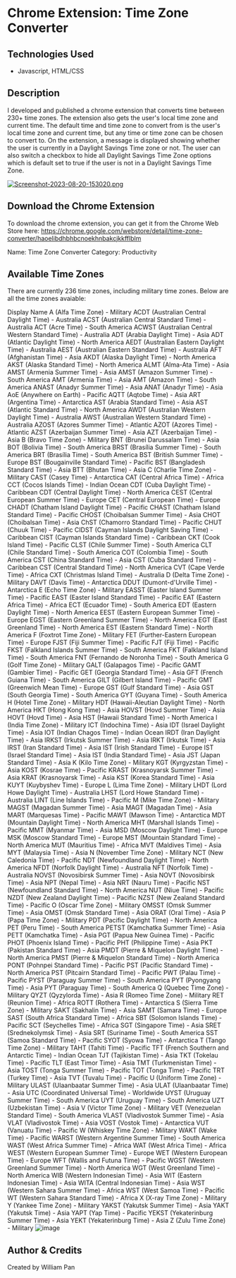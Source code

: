 # Chrome Extension: Time Zone Converter 

## Technologies Used 
* Javascript, HTML/CSS

## Description
I developed and published a chrome extension that converts time between 230+ time zones. The extension also gets the user's local time zone and current time. The default time and time zone to convert from is the user's local time zone and current time, but any time or time zone can be chosen to convert to. On the extension, a message is displayed showing whether the user is currently in a Daylight Savings Time zone or not. The user can also switch a checkbox to hide all Daylight Savings Time Zone options which is default set to true if the user is not in a Daylight Savings Time Zone. 

[![Screenshot-2023-08-20-153020.png](https://i.postimg.cc/44SYpHYb/Screenshot-2023-08-20-153020.png)](https://postimg.cc/5j89V0q6)

## Download the Chrome Extension
To download the chrome extension, you can get it from the Chrome Web Store here: https://chrome.google.com/webstore/detail/time-zone-converter/haoelibdhbhbcnoekhnbakcjkkfflblm

Name: Time Zone Converter
Category: Productivity

## Available Time Zones 
There are currently 236 time zones, including military time zones. Below are all the time zones avaiable: 

Display Name
A (Alfa Time Zone) - Military
ACDT (Australian Central Daylight Time) - Australia
ACST (Australian Central Standard Time) - Australia
ACT (Acre Time) - South America
ACWST (Australian Central Western Standard Time) - Australia
ADT (Arabia Daylight Time) - Asia
ADT (Atlantic Daylight Time) - North America
AEDT (Australian Eastern Daylight Time) - Australia
AEST (Australian Eastern Standard Time) - Australia
AFT (Afghanistan Time) - Asia
AKDT (Alaska Daylight Time) - North America
AKST (Alaska Standard Time) - North America
ALMT (Alma-Ata Time) - Asia
AMST (Armenia Summer Time) - Asia
AMST (Amazon Summer Time) - South America
AMT (Armenia Time) - Asia
AMT (Amazon Time) - South America
ANAST (Anadyr Summer Time) - Asia
ANAT (Anadyr Time) - Asia
AoE (Anywhere on Earth) - Pacific
AQTT (Aqtobe Time) - Asia
ART (Argentina Time) - Antarctica
AST (Arabia Standard Time) - Asia
AST (Atlantic Standard Time) - North America
AWDT (Australian Western Daylight Time) - Australia
AWST (Australian Western Standard Time) - Australia
AZOST (Azores Summer Time) - Atlantic
AZOT (Azores Time) - Atlantic
AZST (Azerbaijan Summer Time) - Asia
AZT (Azerbaijan Time) - Asia
B (Bravo Time Zone) - Military
BNT (Brunei Darussalam Time) - Asia
BOT (Bolivia Time) - South America
BRST (Brasília Summer Time) - South America
BRT (Brasília Time) - South America
BST (British Summer Time) - Europe
BST (Bougainville Standard Time) - Pacific
BST (Bangladesh Standard Time) - Asia
BTT (Bhutan Time) - Asia
C (Charlie Time Zone) - Military
CAST (Casey Time) - Antarctica
CAT (Central Africa Time) - Africa
CCT (Cocos Islands Time) - Indian Ocean
CDT (Cuba Daylight Time) - Caribbean
CDT (Central Daylight Time) - North America
CEST (Central European Summer Time) - Europe
CET (Central European Time) - Europe
CHADT (Chatham Island Daylight Time) - Pacific
CHAST (Chatham Island Standard Time) - Pacific
CHOST (Choibalsan Summer Time) - Asia
CHOT (Choibalsan Time) - Asia
ChST (Chamorro Standard Time) - Pacific
CHUT (Chuuk Time) - Pacific
CIDST (Cayman Islands Daylight Saving Time) - Caribbean
CIST (Cayman Islands Standard Time) - Caribbean
CKT (Cook Island Time) - Pacific
CLST (Chile Summer Time) - South America
CLT (Chile Standard Time) - South America
COT (Colombia Time) - South America
CST (China Standard Time) - Asia
CST (Cuba Standard Time) - Caribbean
CST (Central Standard Time) - North America
CVT (Cape Verde Time) - Africa
CXT (Christmas Island Time) - Australia
D (Delta Time Zone) - Military
DAVT (Davis Time) - Antarctica
DDUT (Dumont-d'Urville Time) - Antarctica
E (Echo Time Zone) - Military
EASST (Easter Island Summer Time) - Pacific
EAST (Easter Island Standard Time) - Pacific
EAT (Eastern Africa Time) - Africa
ECT (Ecuador Time) - South America
EDT (Eastern Daylight Time) - North America
EEST (Eastern European Summer Time) - Europe
EGST (Eastern Greenland Summer Time) - North America
EGT (East Greenland Time) - North America
EST (Eastern Standard Time) - North America
F (Foxtrot Time Zone) - Military
FET (Further-Eastern European Time) - Europe
FJST (Fiji Summer Time) - Pacific
FJT (Fiji Time) - Pacific
FKST (Falkland Islands Summer Time) - South America
FKT (Falkland Island Time) - South America
FNT (Fernando de Noronha Time) - South America
G (Golf Time Zone) - Military
GALT (Galapagos Time) - Pacific
GAMT (Gambier Time) - Pacific
GET (Georgia Standard Time) - Asia
GFT (French Guiana Time) - South America
GILT (Gilbert Island Time) - Pacific
GMT (Greenwich Mean Time) - Europe
GST (Gulf Standard Time) - Asia
GST (South Georgia Time) - South America
GYT (Guyana Time) - South America
H (Hotel Time Zone) - Military
HDT (Hawaii-Aleutian Daylight Time) - North America
HKT (Hong Kong Time) - Asia
HOVST (Hovd Summer Time) - Asia
HOVT (Hovd Time) - Asia
HST (Hawaii Standard Time) - North America
I (India Time Zone) - Military
ICT (Indochina Time) - Asia
IDT (Israel Daylight Time) - Asia
IOT (Indian Chagos Time) - Indian Ocean
IRDT (Iran Daylight Time) - Asia
IRKST (Irkutsk Summer Time) - Asia
IRKT (Irkutsk Time) - Asia
IRST (Iran Standard Time) - Asia
IST (Irish Standard Time) - Europe
IST (Israel Standard Time) - Asia
IST (India Standard Time) - Asia
JST (Japan Standard Time) - Asia
K (Kilo Time Zone) - Military
KGT (Kyrgyzstan Time) - Asia
KOST (Kosrae Time) - Pacific
KRAST (Krasnoyarsk Summer Time) - Asia
KRAT (Krasnoyarsk Time) - Asia
KST (Korea Standard Time) - Asia
KUYT (Kuybyshev Time) - Europe
L (Lima Time Zone) - Military
LHDT (Lord Howe Daylight Time) - Australia
LHST (Lord Howe Standard Time) - Australia
LINT (Line Islands Time) - Pacific
M (Mike Time Zone) - Military
MAGST (Magadan Summer Time) - Asia
MAGT (Magadan Time) - Asia
MART (Marquesas Time) - Pacific
MAWT (Mawson Time) - Antarctica
MDT (Mountain Daylight Time) - North America
MHT (Marshall Islands Time) - Pacific
MMT (Myanmar Time) - Asia
MSD (Moscow Daylight Time) - Europe
MSK (Moscow Standard Time) - Europe
MST (Mountain Standard Time) - North America
MUT (Mauritius Time) - Africa
MVT (Maldives Time) - Asia
MYT (Malaysia Time) - Asia
N (November Time Zone) - Military
NCT (New Caledonia Time) - Pacific
NDT (Newfoundland Daylight Time) - North America
NFDT (Norfolk Daylight Time) - Australia
NFT (Norfolk Time) - Australia
NOVST (Novosibirsk Summer Time) - Asia
NOVT (Novosibirsk Time) - Asia
NPT (Nepal Time) - Asia
NRT (Nauru Time) - Pacific
NST (Newfoundland Standard Time) - North America
NUT (Niue Time) - Pacific
NZDT (New Zealand Daylight Time) - Pacific
NZST (New Zealand Standard Time) - Pacific
O (Oscar Time Zone) - Military
OMSST (Omsk Summer Time) - Asia
OMST (Omsk Standard Time) - Asia
ORAT (Oral Time) - Asia
P (Papa Time Zone) - Military
PDT (Pacific Daylight Time) - North America
PET (Peru Time) - South America
PETST (Kamchatka Summer Time) - Asia
PETT (Kamchatka Time) - Asia
PGT (Papua New Guinea Time) - Pacific
PHOT (Phoenix Island Time) - Pacific
PHT (Philippine Time) - Asia
PKT (Pakistan Standard Time) - Asia
PMDT (Pierre & Miquelon Daylight Time) - North America
PMST (Pierre & Miquelon Standard Time) - North America
PONT (Pohnpei Standard Time) - Pacific
PST (Pacific Standard Time) - North America
PST (Pitcairn Standard Time) - Pacific
PWT (Palau Time) - Pacific
PYST (Paraguay Summer Time) - South America
PYT (Pyongyang Time) - Asia
PYT (Paraguay Time) - South America
Q (Quebec Time Zone) - Military
QYZT (Qyzylorda Time) - Asia
R (Romeo Time Zone) - Military
RET (Reunion Time) - Africa
ROTT (Rothera Time) - Antarctica
S (Sierra Time Zone) - Military
SAKT (Sakhalin Time) - Asia
SAMT (Samara Time) - Europe
SAST (South Africa Standard Time) - Africa
SBT (Solomon Islands Time) - Pacific
SCT (Seychelles Time) - Africa
SGT (Singapore Time) - Asia
SRET (Srednekolymsk Time) - Asia
SRT (Suriname Time) - South America
SST (Samoa Standard Time) - Pacific
SYOT (Syowa Time) - Antarctica
T (Tango Time Zone) - Military
TAHT (Tahiti Time) - Pacific
TFT (French Southern and Antarctic Time) - Indian Ocean
TJT (Tajikistan Time) - Asia
TKT (Tokelau Time) - Pacific
TLT (East Timor Time) - Asia
TMT (Turkmenistan Time) - Asia
TOST (Tonga Summer Time) - Pacific
TOT (Tonga Time) - Pacific
TRT (Turkey Time) - Asia
TVT (Tuvalu Time) - Pacific
U (Uniform Time Zone) - Military
ULAST (Ulaanbaatar Summer Time) - Asia
ULAT (Ulaanbaatar Time) - Asia
UTC (Coordinated Universal Time) - Worldwide
UYST (Uruguay Summer Time) - South America
UYT (Uruguay Time) - South America
UZT (Uzbekistan Time) - Asia
V (Victor Time Zone) - Military
VET (Venezuelan Standard Time) - South America
VLAST (Vladivostok Summer Time) - Asia
VLAT (Vladivostok Time) - Asia
VOST (Vostok Time) - Antarctica
VUT (Vanuatu Time) - Pacific
W (Whiskey Time Zone) - Military
WAKT (Wake Time) - Pacific
WARST (Western Argentine Summer Time) - South America
WAST (West Africa Summer Time) - Africa
WAT (West Africa Time) - Africa
WEST (Western European Summer Time) - Europe
WET (Western European Time) - Europe
WFT (Wallis and Futuna Time) - Pacific
WGST (Western Greenland Summer Time) - North America
WGT (West Greenland Time) - North America
WIB (Western Indonesian Time) - Asia
WIT (Eastern Indonesian Time) - Asia
WITA (Central Indonesian Time) - Asia
WST (Western Sahara Summer Time) - Africa
WST (West Samoa Time) - Pacific
WT (Western Sahara Standard Time) - Africa
X (X-ray Time Zone) - Military
Y (Yankee Time Zone) - Military
YAKST (Yakutsk Summer Time) - Asia
YAKT (Yakutsk Time) - Asia
YAPT (Yap Time) - Pacific
YEKST (Yekaterinburg Summer Time) - Asia
YEKT (Yekaterinburg Time) - Asia
Z (Zulu Time Zone) - Military
![image](https://github.com/williampan22/chrome-extension-time-converter/assets/90793237/db4ee609-dfa1-4a0d-8806-de9e9fa54306)


## Author & Credits

Created by William Pan

